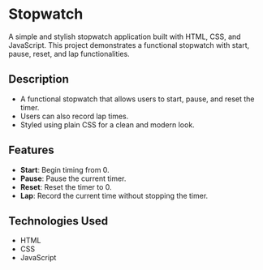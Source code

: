 # Stopwatch

A simple and stylish stopwatch application built with HTML, CSS, and JavaScript. 
This project demonstrates a functional stopwatch with start, pause, reset, and lap functionalities.

## Description

- A functional stopwatch that allows users to start, pause, and reset the timer.
- Users can also record lap times.
- Styled using plain CSS for a clean and modern look.

## Features

- **Start**: Begin timing from 0.
- **Pause**: Pause the current timer.
- **Reset**: Reset the timer to 0.
- **Lap**: Record the current time without stopping the timer.

## Technologies Used
- HTML
- CSS
- JavaScript
